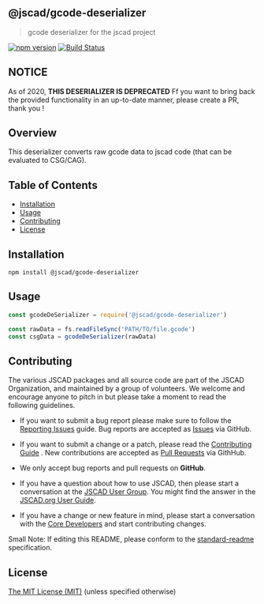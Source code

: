 ## @jscad/gcode-deserializer

> gcode deserializer for the jscad project

[![npm version](https://badge.fury.io/js/%40jscad%2Fgcode-deserializer.svg)](https://badge.fury.io/js/%40jscad%2Fgcode-deserializer)
[![Build Status](https://travis-ci.org/jscad/io.svg)](https://travis-ci.org/jscad/gcode-deserializer)

## NOTICE

As of 2020, **THIS DESERIALIZER IS DEPRECATED**
Ff you want to bring back the provided functionality in an up-to-date manner, please create a PR, thank you !

## Overview

This deserializer converts raw gcode data to jscad code (that can be evaluated to CSG/CAG).

## Table of Contents

- [Installation](#installation)
- [Usage](#usage)
- [Contributing](#contributing)
- [License](#license)

## Installation

```
npm install @jscad/gcode-deserializer
```

## Usage

```javascript
const gcodeDeSerializer = require('@jscad/gcode-deserializer')

const rawData = fs.readFileSync('PATH/TO/file.gcode')
const csgData = gcodeDeSerializer(rawData)

```

## Contributing

The various JSCAD packages and all source code are part of the JSCAD Organization, and maintained by a group of volunteers.
We welcome and encourage anyone to pitch in but please take a moment to read the following guidelines.

* If you want to submit a bug report please make sure to follow the [Reporting Issues](https://github.com/jscad/OpenJSCAD.org/wiki/Reporting-Issues) guide. Bug reports are accepted as [Issues](https://github.com/jscad/OpenJSCAD.org/issues/) via GitHub.

* If you want to submit a change or a patch, please read the [Contributing Guide](../../CONTRIBUTING.md) . New contributions are accepted as [Pull Requests](https://github.com/jscad/OpenJSCAD.org/pulls/) via GithHub.

* We only accept bug reports and pull requests on **GitHub**.

* If you have a question about how to use JSCAD, then please start a conversation at the [JSCAD User Group](https://jscad.xyz/forum). You might find the answer in the [JSCAD.org User Guide](https://www.jscad.xyz/dokuwiki/doku.php).

* If you have a change or new feature in mind, please start a conversation with the [Core Developers](https://jscad.xyz/forum) and start contributing changes.

Small Note: If editing this README, please conform to the [standard-readme](https://github.com/RichardLitt/standard-readme) specification.

## License

[The MIT License (MIT)](../../LICENSE)
(unless specified otherwise)
